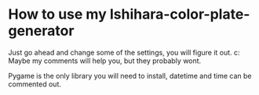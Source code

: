 # How to use my Ishihara-color-plate-generator

Just go ahead and change some of the settings, you will figure it out. c:
Maybe my comments will help you, but they probably wont.

Pygame is the only library you will need to install, datetime and time can be commented out.
